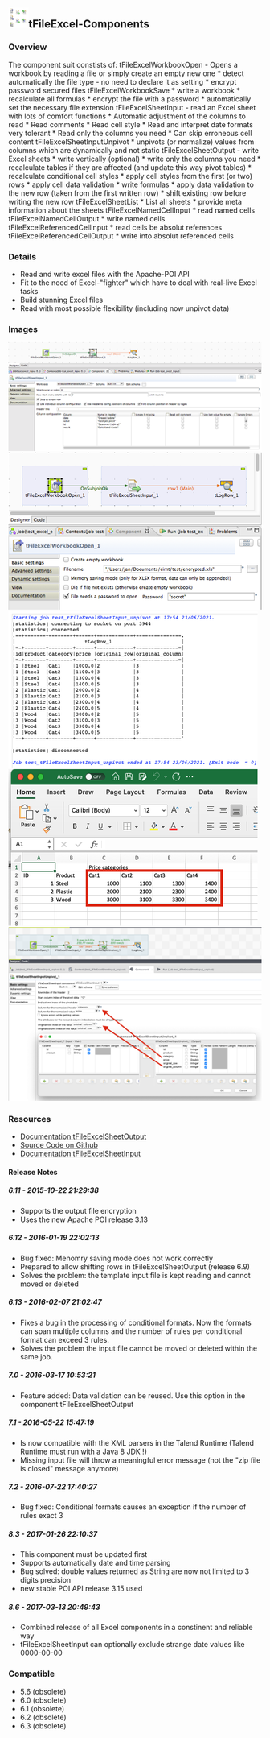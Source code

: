 ## <img src='./logo.jpg' width='40' height='40'>tFileExcel-Components

### Overview
The component suit constists of:
tFileExcelWorkbookOpen - Opens a workbook by reading a file or simply create an empty new one
    * detect automatically the file type - no need to declare it as setting
    * encrypt password secured files
tFileExcelWorkbookSave
    * write a workbook 
    * recalculate all formulas
    * encrypt the file with a password
    * automatically set the necessary file extension
tFileExcelSheetInput - read an Excel sheet with lots of comfort functions
    * Automatic adjustment of the columns to read
    * Read comments
    * Read cell style
    * Read and interpret date formats very tolerant
    * Read only the columns you need
    * Can skip erroneous cell content
tFileExcelSheetInputUnpivot
    * unpivots (or normalize) values from columns which are dynamically and not static
tFileExcelSheetOutput - write Excel sheets
    * write vertically (optional)
    * write only the columns you need
    * recalculate tables if they are affected (and update this way pivot tables)
    * recalculate conditional cell styles
    * apply cell styles from the first (or two) rows
    * apply cell data validation
    * write formulas
    * apply data validation to the new row (taken from the first written row)
    * shift existing row before writing the new row
tFileExcelSheetList
    * List all sheets
    * provide meta information about the sheets
tFileExcelNamedCellInput
    * read named cells
tFileExcelNamedCellOutput
    * write named cells
tFileExcelReferencedCellInput
    * read cells be absolut references
tFileExcelReferencedCellOutput
    * write into absolut referenced cells





### Details
* Read and write excel files with the Apache-POI API
* Fit to the need of Excel-"fighter" which have to deal with real-live Excel tasks
* Build stunning Excel files
* Read with most possible flexibility (including now unpivot data)
### Images
<a href='./screenshots/v_8.6__9.jpg'><img src='./screenshots/v_8.6__9.jpg' ></a>
<a href='./screenshots/v_8.6__8.jpg'><img src='./screenshots/v_8.6__8.jpg' ></a>
<a href='./screenshots/v_8.6__18.jpg'><img src='./screenshots/v_8.6__18.jpg' ></a>
<a href='./screenshots/v_8.6__17.jpg'><img src='./screenshots/v_8.6__17.jpg' ></a>
<a href='./screenshots/v_8.6__16.jpg'><img src='./screenshots/v_8.6__16.jpg' ></a>


### Resources
 * <a href=https://github.com/jlolling/talendcomp_tFileExcel/blob/master/doc/tFileExcelSheetOutput.pdf>Documentation tFileExcelSheetOutput</a>
 * <a href=https://github.com/jlolling/talendcomp_tFileExcel>Source Code on Github</a>
 * <a href=https://github.com/jlolling/talendcomp_tFileExcel/blob/master/doc/tFileExcelSheetInput.pdf>Documentation tFileExcelSheetInput</a>

#### Release Notes

##### 6.11 - 2015-10-22 21:29:38
* Supports the output file encryption
* Uses the new Apache POI release 3.13
##### 6.12 - 2016-01-19 22:02:13
* Bug fixed: Menomry saving mode does not work correctly 
* Prepared to allow shifting rows in tFileExcelSheetOutput (release 6.9)
* Solves the problem: the template input file is kept reading and cannot moved or deleted
##### 6.13 - 2016-02-07 21:02:47
* Fixes a bug in the processing of conditional formats. Now the formats can span multiple columns and the number of rules per conditional format can exceed 3 rules.
* Solves the problem the input file cannot be moved or deleted within the same job.
##### 7.0 - 2016-03-17 10:53:21
* Feature added: Data validation can be reused. Use this option in the component tFileExcelSheetOutput
##### 7.1 - 2016-05-22 15:47:19
* Is now compatible with the XML parsers in the Talend Runtime (Talend Runtime must run with a Java 8 JDK !)
* Missing input file will throw a meaningful error message (not the "zip file is closed" message anymore)
##### 7.2 - 2016-07-22 17:40:27
* Bug fixed: Conditional formats causes an exception if the number of rules exact 3
##### 8.3 - 2017-01-26 22:10:37
* This component must be updated first
* Supports automatically date and time parsing
* Bug solved: double values returned as String are now not limited to 3 digits precision
* new stable POI API release 3.15 used
##### 8.6 - 2017-03-13 20:49:43
* Combined release of all Excel components in a constinent and reliable way
* tFileExcelSheetInput can optionally exclude strange date values like 0000-00-00
### Compatible
 -  5.6 (obsolete)
 -   6.0 (obsolete)
 -   6.1 (obsolete)
 -   6.2 (obsolete)
 -   6.3 (obsolete)